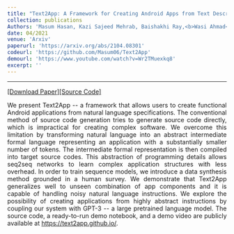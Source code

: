 ```yaml
---
title: "Text2App: A Framework for Creating Android Apps from Text Descriptions"
collection: publications
Authors: 'Masum Hasan, Kazi Sajeed Mehrab, Baishakhi Ray,<b>Wasi Ahmad</b>, and Rifat Shahriyar.'
date: 04/2021
venue: 'Arxiv'
paperurl: 'https://arxiv.org/abs/2104.08301'
codeurl: 'https://github.com/Masum06/Text2App'
demourl: 'https://www.youtube.com/watch?v=Wr2TMuexkq8'
excerpt: ''
---
```

---
<a href='https://arxiv.org/pdf/2103.06333.pdf' target="_blank">[Download Paper]</a><a href='https://github.com/wasiahmad/PLBART' target="_blank">[Source Code]</a>

<p align="justify">
We present Text2App -- a framework that allows users to create functional Android applications from natural language specifications. The conventional method of 
source code generation tries to generate source code directly, which is impractical for creating complex software. We overcome this limitation by transforming 
natural language into an abstract intermediate formal language representing an application with a substantially smaller number of tokens. The intermediate formal 
representation is then compiled into target source codes. This abstraction of programming details allows seq2seq networks to learn complex application structures 
with less overhead. In order to train sequence models, we introduce a data synthesis method grounded in a human survey. We demonstrate that Text2App generalizes 
well to unseen combination of app components and it is capable of handling noisy natural language instructions. We explore the possibility of creating applications 
from highly abstract instructions by coupling our system with GPT-3 -- a large pretrained language model. The source code, a ready-to-run demo notebook, and a 
demo video are publicly available at <a href='https://text2app.github.io' target="_blank">https://text2app.github.io/</a>.
</p>
